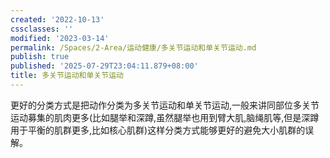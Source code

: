 ```yaml
---
created: '2022-10-13'
cssclasses: ''
modified: '2023-03-14'
permalink: /Spaces/2-Area/运动健康/多关节运动和单关节运动.md
publish: true
published: '2025-07-29T23:04:11.879+08:00'
title: 多关节运动和单关节运动
---
```

更好的分类方式是把动作分类为多关节运动和单关节运动,一般来讲同部位多关节运动募集的肌肉更多(比如腿举和深蹲,虽然腿举也用到臂大肌,脑绳肌等,但是深蹲用于平衡的肌群更多,比如核心肌群)这样分类方式能够更好的避免大小肌群的误解。
